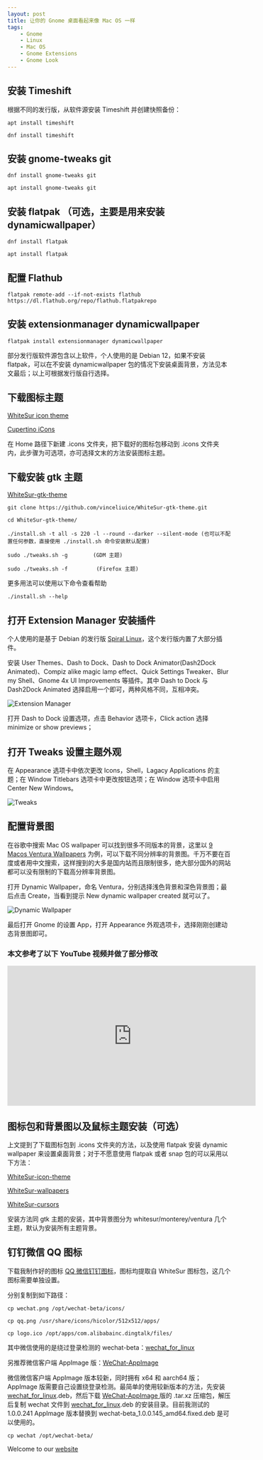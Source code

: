 ```yaml
---
layout: post
title: ﻿让你的 Gnome 桌面看起来像 Mac OS 一样
tags:
    - Gnome
    - Linux
    - Mac OS
    - Gnome Extensions
    - Gnome Look
---
```

## 安装 Timeshift

根据不同的发行版，从软件源安装 Timeshift 并创建快照备份：

    apt install timeshift
      
    dnf install timeshift

## 安装 gnome-tweaks git

    dnf install gnome-tweaks git
      
    apt install gnome-tweaks git

## 安装 flatpak （可选，主要是用来安装 dynamicwallpaper）

    dnf install flatpak
      
    apt install flatpak
      
## 配置 Flathub

    flatpak remote-add --if-not-exists flathub https://dl.flathub.org/repo/flathub.flatpakrepo
      
## 安装 extensionmanager dynamicwallpaper 

    flatpak install extensionmanager dynamicwallpaper
      
部分发行版软件源包含以上软件，个人使用的是 Debian 12，如果不安装 flatpak，可以在不安装 dynamicwallpaper 包的情况下安装桌面背景，方法见本文最后；以上可根据发行版自行选择。

## 下载图标主题

[WhiteSur icon theme](https://www.gnome-look.org/s/Gnome/p/1405756/)

[Cupertino iCons](https://www.pling.com/p/1102582/)

在 Home 路径下新建 .icons 文件夹，把下载好的图标包移动到 .icons 文件夹内，此步骤为可选项，亦可选择文末的方法安装图标主题。

## 下载安装 gtk 主题

[WhiteSur-gtk-theme](https://github.com/vinceliuice/WhiteSur-gtk-theme)

    git clone https://github.com/vinceliuice/WhiteSur-gtk-theme.git
      
    cd WhiteSur-gtk-theme/
      
    ./install.sh -t all -s 220 -l --round --darker --silent-mode (也可以不配置任何参数，直接使用 ./install.sh 命令安装默认配置)
      
    sudo ./tweaks.sh -g        (GDM 主题)
      
    sudo ./tweaks.sh -f         (Firefox 主题)
      
更多用法可以使用以下命令查看帮助
      
    ./install.sh --help

## 打开 Extension Manager 安装插件
      
个人使用的是基于 Debian 的发行版 [Spiral Linux](https://spirallinux.github.io/)，这个发行版内置了大部分插件。

安装 User Themes、Dash to Dock、Dash to Dock Animator(Dash2Dock Animated)、Compiz alike magic lamp effect、Quick Settings Tweaker、Blur my Shell、Gnome 4x UI Improvements 等插件。其中 Dash to Dock 与 Dash2Dock Animated 选择启用一个即可，两种风格不同，互相冲突。

![Extension Manager](https://raw.githubusercontent.com/huijingfei/huijingfei.github.io/master/img/gnome%20extensions.webp)

打开 Dash to Dock 设置选项，点击 Behavior 选项卡，Click action 选择 minimize or show previews；

## 打开 Tweaks 设置主题外观

在 Appearance 选项卡中依次更改 Icons，Shell，Lagacy Applications 的主题；在 Window Titlebars 选项卡中更改按钮选项；在 Window 选项卡中启用 Center New Windows。

![Tweaks](https://raw.githubusercontent.com/huijingfei/huijingfei.github.io/master/img/gnome%20tweaks.webp)

## 配置背景图

在谷歌中搜索 Mac OS wallpaper 可以找到很多不同版本的背景，这里以 [9 Macos Ventura Wallpapers](https://hdqwalls.com/macos-ventura-wallpapers) 为例，可以下载不同分辨率的背景图。千万不要在百度或者用中文搜索，这样搜到的大多是国内站而且限制很多，绝大部分国外的网站都可以没有限制的下载高分辨率背景图。

打开 Dynamic Wallpaper，命名 Ventura，分别选择浅色背景和深色背景图；最后点击 Create，当看到提示 New dynamic wallpaper created 就可以了。

![Dynamic Wallpaper](https://raw.githubusercontent.com/huijingfei/huijingfei.github.io/master/img/dynamic%20wallpaper.webp)

最后打开 Gnome 的设置 App，打开 Appearance 外观选项卡，选择刚刚创建动态背景图即可。
      
### 本文参考了以下 YouTube 视频并做了部分修改

<iframe width="560" height="315" src="https://www.youtube.com/embed/pBa1uAIA32w?si=c1nobn5IPed8tnQU" title="YouTube video player" frameborder="0" allow="accelerometer; autoplay; clipboard-write; encrypted-media; gyroscope; picture-in-picture; web-share" referrerpolicy="strict-origin-when-cross-origin" allowfullscreen></iframe>

## 图标包和背景图以及鼠标主题安装（可选）

上文提到了下载图标包到 .icons 文件夹的方法，以及使用 flatpak 安装 dynamic wallpaper 来设置桌面背景；对于不愿意使用 flatpak 或者 snap 包的可以采用以下方法：

[WhiteSur-icon-theme ](https://github.com/vinceliuice/WhiteSur-icon-theme)

[WhiteSur-wallpapers ](https://github.com/vinceliuice/WhiteSur-wallpapers)

[WhiteSur-cursors](https://github.com/vinceliuice/WhiteSur-cursors)

安装方法同 gtk 主题的安装，其中背景图分为 whitesur/monterey/ventura 几个主题，默认为安装所有主题背景。

## 钉钉微信 QQ 图标

下载我制作好的图标 [QQ 微信钉钉图标](https://raw.githubusercontent.com/huijingfei/Blog_Gitalk/main/icon.zip)，图标均提取自 WhiteSur 图标包，这几个图标需要单独设置。

分别复制到如下路径：

    cp wechat.png /opt/wechat-beta/icons/

    cp qq.png /usr/share/icons/hicolor/512x512/apps/

    cp logo.ico /opt/apps/com.alibabainc.dingtalk/files/
      
其中微信使用的是绕过登录检测的 wechat-beta：[wechat_for_linux](https://github.com/lovechoudoufu/wechat_for_linux)

另推荐微信客户端 AppImage 版：[WeChat-AppImage ](https://github.com/zydou/WeChat-AppImage)

微信微信客户端 AppImage 版本较新，同时拥有 x64 和 aarch64 版；AppImage 版需要自己设置绕登录检测。最简单的使用较新版本的方法，先安装 [wechat_for_linux](https://github.com/lovechoudoufu/wechat_for_linux).deb，然后下载 [WeChat-AppImage ](https://github.com/zydou/WeChat-AppImage) 版的 .tar.xz 压缩包，解压后复制 wechat 文件到 [wechat_for_linux](https://github.com/lovechoudoufu/wechat_for_linux).deb 的安装目录。目前我测试的 1.0.0.241 AppImage 版本替换到 wechat-beta_1.0.0.145_amd64.fixed.deb 是可以使用的。

    cp wechat /opt/wechat-beta/
      
Welcome to our [website](https://blog.tigress.cc/)
